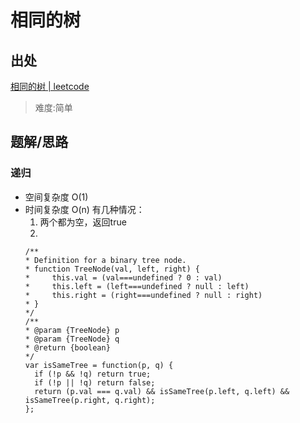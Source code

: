 # 相同的树

## 出处

[相同的树 | leetcode](https://leetcode-cn.com/problems/same-tree/)

> 难度:简单

## 题解/思路

### 递归

- 空间复杂度 O(1)
- 时间复杂度 O(n)
  有几种情况： 
  1. 两个都为空，返回true
  2. 
  ```
  /**
  * Definition for a binary tree node.
  * function TreeNode(val, left, right) {
  *     this.val = (val===undefined ? 0 : val)
  *     this.left = (left===undefined ? null : left)
  *     this.right = (right===undefined ? null : right)
  * }
  */
  /**
  * @param {TreeNode} p
  * @param {TreeNode} q
  * @return {boolean}
  */
  var isSameTree = function(p, q) {
    if (!p && !q) return true;
    if (!p || !q) return false;
    return (p.val === q.val) && isSameTree(p.left, q.left) && isSameTree(p.right, q.right);
  };
  ```
